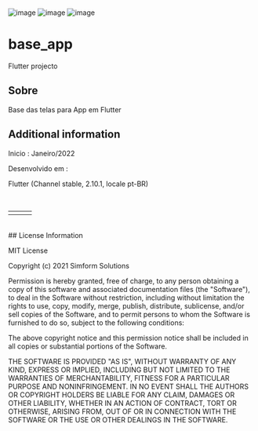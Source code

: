 </br>

![image](https://img.shields.io/badge/Flutter-02569B?style=for-the-badge&logo=flutter&logoColor=white)
![image](https://img.shields.io/badge/Android-3DDC84?style=for-the-badge&logo=android&logoColor=white)
![image](https://img.shields.io/badge/iOS-000000?style=for-the-badge&logo=ios&logoColor=white)
</br>

# base_app

Flutter projecto

## Sobre

Base das telas para App em Flutter

## Additional information

Inicio : Janeiro/2022

Desenvolvido em :</br>

Flutter (Channel stable, 2.10.1, locale pt-BR)

</br>
<table align="center" border="0" cellpadding="1" cellspacing="1" style="width:650px;">
	<tbody>
		<tr>
			<td><img alt="" src="https://user-images.githubusercontent.com/31604881/154727734-c6b32acc-6f39-4f7d-97cc-e09de7d73f9d.png" style="width: 290px height: 500px;" /></td>
			<td><img alt="" src="https://user-images.githubusercontent.com/31604881/154727756-b36091ea-8e90-4630-a473-4c0e6f387069.png" style="width: 290px height: 500px;" /></td>
			<td><img alt="" src="" style="width: 290px height: 500px;" /></td>
		</tr>
	</tbody>
</table>

</br>
## License Information

MIT License

Copyright (c) 2021 Simform Solutions

Permission is hereby granted, free of charge, to any person obtaining a copy
of this software and associated documentation files (the "Software"), to deal
in the Software without restriction, including without limitation the rights
to use, copy, modify, merge, publish, distribute, sublicense, and/or sell
copies of the Software, and to permit persons to whom the Software is
furnished to do so, subject to the following conditions:

The above copyright notice and this permission notice shall be included in all
copies or substantial portions of the Software.

THE SOFTWARE IS PROVIDED "AS IS", WITHOUT WARRANTY OF ANY KIND, EXPRESS OR
IMPLIED, INCLUDING BUT NOT LIMITED TO THE WARRANTIES OF MERCHANTABILITY,
FITNESS FOR A PARTICULAR PURPOSE AND NONINFRINGEMENT. IN NO EVENT SHALL THE
AUTHORS OR COPYRIGHT HOLDERS BE LIABLE FOR ANY CLAIM, DAMAGES OR OTHER
LIABILITY, WHETHER IN AN ACTION OF CONTRACT, TORT OR OTHERWISE, ARISING FROM,
OUT OF OR IN CONNECTION WITH THE SOFTWARE OR THE USE OR OTHER DEALINGS IN THE
SOFTWARE.